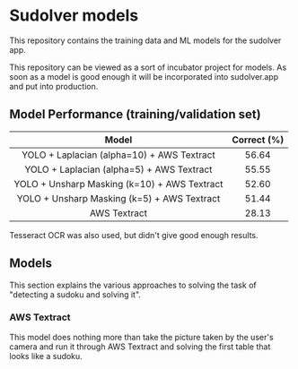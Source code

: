 # Sudolver models
This repository contains the training data and ML models for the sudolver app.

This repository can be viewed as a sort of incubator project for models. As soon as a model is good enough it will be incorporated into sudolver.app and put into production.

## Model Performance (training/validation set)

| Model | Correct (%)  |
| :---:   | :-: |
| YOLO + Laplacian (alpha=10) + AWS Textract | 56.64 |
| YOLO + Laplacian (alpha=5) + AWS Textract | 55.55 |
| YOLO + Unsharp Masking (k=10) + AWS Textract | 52.60 |
| YOLO + Unsharp Masking (k=5) + AWS Textract | 51.44 |
| AWS Textract | 28.13 |

Tesseract OCR was also used, but didn't give good enough results.

## Models

This section explains the various approaches to solving the task of "detecting a sudoku and solving it".

### AWS Textract

This model does nothing more than take the picture taken by the user's camera and run it through AWS Textract and solving the first table that looks like a sudoku.
